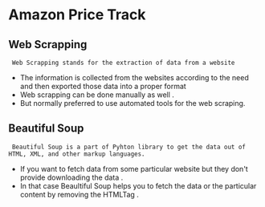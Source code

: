 # Amazon Price Track

## Web Scrapping
` Web Scrapping stands for the extraction of data from a website`

- The information is collected from the websites according to the need and then exported those data into a proper format 
- Web scrapping can be done manually as well .
- But normally preferred to use automated tools for the web scraping.

## Beautiful Soup 

` Beautiful Soup is a part of Pyhton library to get the data out of HTML, XML, and other markup languages.`
 
 - If you want to fetch data from some particular website but they don't provide downloading the data .
 - In that case Beaultiful Soup helps you to fetch the data or the particular content by removing the HTMLTag . 
